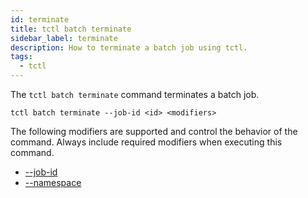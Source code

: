 ```yaml
---
id: terminate
title: tctl batch terminate
sidebar_label: terminate
description: How to terminate a batch job using tctl.
tags:
  - tctl
---
```


The `tctl batch terminate` command terminates a batch job.

`tctl batch terminate --job-id <id> <modifiers>`

The following modifiers are supported and control the behavior of the command.
Always include required modifiers when executing this command.

- [--job-id](/tctl-next/modifiers#--job-id)
- [--namespace](/tctl-next/modifiers#--namespace)

